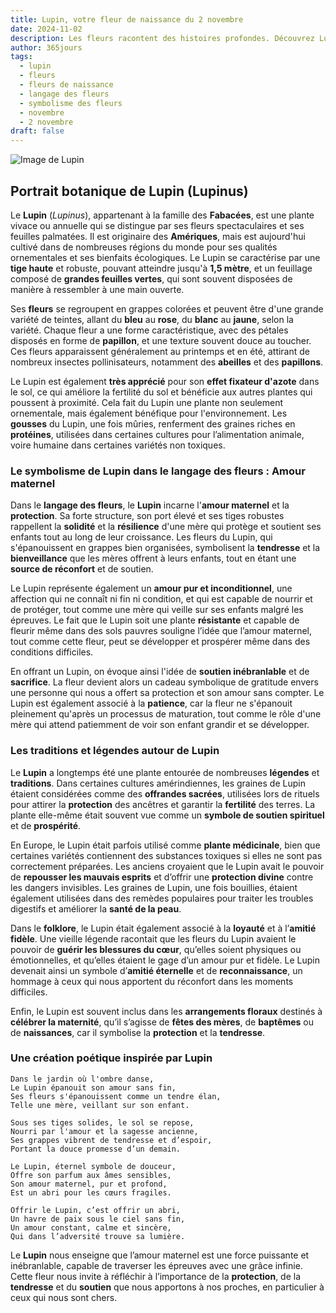 ```yaml
---
title: Lupin, votre fleur de naissance du 2 novembre
date: 2024-11-02
description: Les fleurs racontent des histoires profondes. Découvrez Lupin, votre fleur de naissance du 2 novembre, ses symboles et récits fascinants. Plongez dans sa signification et son langage unique dans l'art floral.
author: 365jours
tags:
  - lupin
  - fleurs
  - fleurs de naissance
  - langage des fleurs
  - symbolisme des fleurs
  - novembre
  - 2 novembre
draft: false
---
```



![Image de Lupin](https://cdn.pixabay.com/photo/2019/10/29/08/38/grass-4586431_640.jpg#center)


## Portrait botanique de Lupin (Lupinus)

Le **Lupin** (_Lupinus_), appartenant à la famille des **Fabacées**, est une plante vivace ou annuelle qui se distingue par ses fleurs spectaculaires et ses feuilles palmatées. Il est originaire des **Amériques**, mais est aujourd'hui cultivé dans de nombreuses régions du monde pour ses qualités ornementales et ses bienfaits écologiques. Le Lupin se caractérise par une **tige haute** et robuste, pouvant atteindre jusqu'à **1,5 mètre**, et un feuillage composé de **grandes feuilles vertes**, qui sont souvent disposées de manière à ressembler à une main ouverte.

Ses **fleurs** se regroupent en grappes colorées et peuvent être d'une grande variété de teintes, allant du **bleu** au **rose**, du **blanc** au **jaune**, selon la variété. Chaque fleur a une forme caractéristique, avec des pétales disposés en forme de **papillon**, et une texture souvent douce au toucher. Ces fleurs apparaissent généralement au printemps et en été, attirant de nombreux insectes pollinisateurs, notamment des **abeilles** et des **papillons**.

Le Lupin est également **très apprécié** pour son **effet fixateur d'azote** dans le sol, ce qui améliore la fertilité du sol et bénéficie aux autres plantes qui poussent à proximité. Cela fait du Lupin une plante non seulement ornementale, mais également bénéfique pour l'environnement. Les **gousses** du Lupin, une fois mûries, renferment des graines riches en **protéines**, utilisées dans certaines cultures pour l’alimentation animale, voire humaine dans certaines variétés non toxiques.

### Le symbolisme de Lupin dans le langage des fleurs : Amour maternel

Dans le **langage des fleurs**, le **Lupin** incarne l'**amour maternel** et la **protection**. Sa forte structure, son port élevé et ses tiges robustes rappellent la **solidité** et la **résilience** d'une mère qui protège et soutient ses enfants tout au long de leur croissance. Les fleurs du Lupin, qui s'épanouissent en grappes bien organisées, symbolisent la **tendresse** et la **bienveillance** que les mères offrent à leurs enfants, tout en étant une **source de réconfort** et de soutien.

Le Lupin représente également un **amour pur et inconditionnel**, une affection qui ne connaît ni fin ni condition, et qui est capable de nourrir et de protéger, tout comme une mère qui veille sur ses enfants malgré les épreuves. Le fait que le Lupin soit une plante **résistante** et capable de fleurir même dans des sols pauvres souligne l’idée que l’amour maternel, tout comme cette fleur, peut se développer et prospérer même dans des conditions difficiles.

En offrant un Lupin, on évoque ainsi l'idée de **soutien inébranlable** et de **sacrifice**. La fleur devient alors un cadeau symbolique de gratitude envers une personne qui nous a offert sa protection et son amour sans compter. Le Lupin est également associé à la **patience**, car la fleur ne s'épanouit pleinement qu'après un processus de maturation, tout comme le rôle d'une mère qui attend patiemment de voir son enfant grandir et se développer.

### Les traditions et légendes autour de Lupin

Le **Lupin** a longtemps été une plante entourée de nombreuses **légendes** et **traditions**. Dans certaines cultures amérindiennes, les graines de Lupin étaient considérées comme des **offrandes sacrées**, utilisées lors de rituels pour attirer la **protection** des ancêtres et garantir la **fertilité** des terres. La plante elle-même était souvent vue comme un **symbole de soutien spirituel** et de **prospérité**.

En Europe, le Lupin était parfois utilisé comme **plante médicinale**, bien que certaines variétés contiennent des substances toxiques si elles ne sont pas correctement préparées. Les anciens croyaient que le Lupin avait le pouvoir de **repousser les mauvais esprits** et d’offrir une **protection divine** contre les dangers invisibles. Les graines de Lupin, une fois bouillies, étaient également utilisées dans des remèdes populaires pour traiter les troubles digestifs et améliorer la **santé de la peau**.

Dans le **folklore**, le Lupin était également associé à la **loyauté** et à l’**amitié fidèle**. Une vieille légende racontait que les fleurs du Lupin avaient le pouvoir de **guérir les blessures du cœur**, qu’elles soient physiques ou émotionnelles, et qu’elles étaient le gage d’un amour pur et fidèle. Le Lupin devenait ainsi un symbole d’**amitié éternelle** et de **reconnaissance**, un hommage à ceux qui nous apportent du réconfort dans les moments difficiles.

Enfin, le Lupin est souvent inclus dans les **arrangements floraux** destinés à **célébrer la maternité**, qu’il s’agisse de **fêtes des mères**, de **baptêmes** ou de **naissances**, car il symbolise la **protection** et la **tendresse**.

### Une création poétique inspirée par Lupin

```
Dans le jardin où l'ombre danse,
Le Lupin épanouit son amour sans fin,
Ses fleurs s'épanouissent comme un tendre élan,
Telle une mère, veillant sur son enfant.

Sous ses tiges solides, le sol se repose,
Nourri par l'amour et la sagesse ancienne,
Ses grappes vibrent de tendresse et d’espoir,
Portant la douce promesse d’un demain.

Le Lupin, éternel symbole de douceur,
Offre son parfum aux âmes sensibles,
Son amour maternel, pur et profond,
Est un abri pour les cœurs fragiles.

Offrir le Lupin, c’est offrir un abri,
Un havre de paix sous le ciel sans fin,
Un amour constant, calme et sincère,
Qui dans l’adversité trouve sa lumière.
```

Le **Lupin** nous enseigne que l’amour maternel est une force puissante et inébranlable, capable de traverser les épreuves avec une grâce infinie. Cette fleur nous invite à réfléchir à l’importance de la **protection**, de la **tendresse** et du **soutien** que nous apportons à nos proches, en particulier à ceux qui nous sont chers.